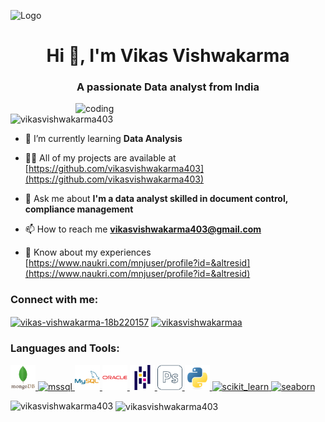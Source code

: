 ![Logo](https://github.com/vikasvishwakarma403/vikasvishwakarma403/blob/main/Profile%20Banner.png)

<h1 align="center">Hi 👋, I'm Vikas Vishwakarma</h1>
<h3 align="center">A passionate Data analyst from India</h3>

<img align = "right" alt = "coding" width = "400" scr = "![image](https://github.com/vikasvishwakarma403/vikasvishwakarma403/assets/165654708/c2a2c510-eb53-4c4e-b06c-84107578516d)
">

<p align="left"> <img src="https://komarev.com/ghpvc/?username=vikasvishwakarma403&label=Profile%20views&color=0e75b6&style=flat" alt="vikasvishwakarma403" /> </p>

- 🌱 I’m currently learning **Data Analysis**

- 👨‍💻 All of my projects are available at [https://github.com/vikasvishwakarma403](https://github.com/vikasvishwakarma403)

- 💬 Ask me about **I'm a data analyst skilled in document control, compliance management**

- 📫 How to reach me **vikasvishwakarma403@gmail.com**

- 📄 Know about my experiences [https://www.naukri.com/mnjuser/profile?id=&altresid](https://www.naukri.com/mnjuser/profile?id=&altresid)

<h3 align="left">Connect with me:</h3>
<p align="left">
<a href="https://linkedin.com/in/vikas-vishwakarma-18b220157" target="blank"><img align="center" src="https://raw.githubusercontent.com/rahuldkjain/github-profile-readme-generator/master/src/images/icons/Social/linked-in-alt.svg" alt="vikas-vishwakarma-18b220157" height="30" width="40" /></a>
<a href="https://instagram.com/vikasvishwakarmaa" target="blank"><img align="center" src="https://raw.githubusercontent.com/rahuldkjain/github-profile-readme-generator/master/src/images/icons/Social/instagram.svg" alt="vikasvishwakarmaa" height="30" width="40" /></a>
</p>

<h3 align="left">Languages and Tools:</h3>
<p align="left"> <a href="https://www.mongodb.com/" target="_blank" rel="noreferrer"> <img src="https://raw.githubusercontent.com/devicons/devicon/master/icons/mongodb/mongodb-original-wordmark.svg" alt="mongodb" width="40" height="40"/> </a> <a href="https://www.microsoft.com/en-us/sql-server" target="_blank" rel="noreferrer"> <img src="https://www.svgrepo.com/show/303229/microsoft-sql-server-logo.svg" alt="mssql" width="40" height="40"/> </a> <a href="https://www.mysql.com/" target="_blank" rel="noreferrer"> <img src="https://raw.githubusercontent.com/devicons/devicon/master/icons/mysql/mysql-original-wordmark.svg" alt="mysql" width="40" height="40"/> </a> <a href="https://www.oracle.com/" target="_blank" rel="noreferrer"> <img src="https://raw.githubusercontent.com/devicons/devicon/master/icons/oracle/oracle-original.svg" alt="oracle" width="40" height="40"/> </a> <a href="https://pandas.pydata.org/" target="_blank" rel="noreferrer"> <img src="https://raw.githubusercontent.com/devicons/devicon/2ae2a900d2f041da66e950e4d48052658d850630/icons/pandas/pandas-original.svg" alt="pandas" width="40" height="40"/> </a> <a href="https://www.photoshop.com/en" target="_blank" rel="noreferrer"> <img src="https://raw.githubusercontent.com/devicons/devicon/master/icons/photoshop/photoshop-line.svg" alt="photoshop" width="40" height="40"/> </a> <a href="https://www.python.org" target="_blank" rel="noreferrer"> <img src="https://raw.githubusercontent.com/devicons/devicon/master/icons/python/python-original.svg" alt="python" width="40" height="40"/> </a> <a href="https://scikit-learn.org/" target="_blank" rel="noreferrer"> <img src="https://upload.wikimedia.org/wikipedia/commons/0/05/Scikit_learn_logo_small.svg" alt="scikit_learn" width="40" height="40"/> </a> <a href="https://seaborn.pydata.org/" target="_blank" rel="noreferrer"> <img src="https://seaborn.pydata.org/_images/logo-mark-lightbg.svg" alt="seaborn" width="40" height="40"/> </a> </p>

<p><img align="left" src="https://github-readme-stats.vercel.app/api/top-langs?username=vikasvishwakarma403&show_icons=true&locale=en&layout=compact" alt="vikasvishwakarma403" /></p>

<p>&nbsp;<img align="center" src="https://github-readme-stats.vercel.app/api?username=vikasvishwakarma403&show_icons=true&locale=en" alt="vikasvishwakarma403" /></p>
